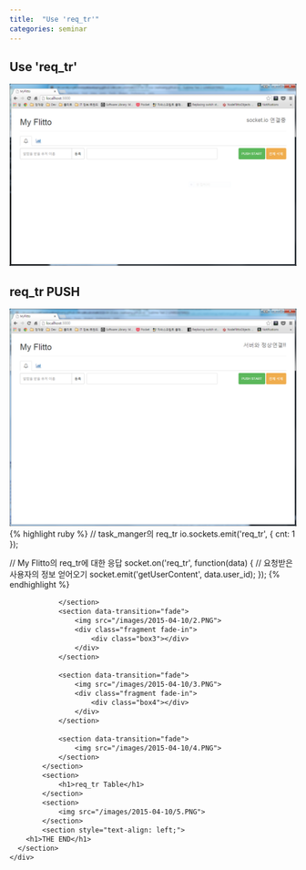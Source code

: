 ```yaml
---
title:  "Use 'req_tr'"
categories: seminar
---
```

<html lang="en">
<head>
  <meta charset="utf-8">
  <title>HTTP SPEC</title>
  <link rel="stylesheet" href="/css/reveal.css">
  <link rel="stylesheet" href="/css/theme/simple.css" id="theme">
  <link rel="stylesheet" href="/css/custome/2015-04-10.css">
  <!--[if lt IE 9]>
	<script src="lib/js/html5shiv.js"></script>
	<![endif]-->
</head>
<body>
  <div class="reveal">
    <div class="slides">
			<section>
				<h1>Use 'req_tr'</h1>
			</section>
			<section>
				<img src="/images/2015-04-10/1.PNG">
				<div class="fragment fade-in">
					<div class="box0"></div>
				</div>
				<div class="fragment fade-in">
					<div class="box1"></div>
				</div>
			</section>
			<section>
				<h1>req_tr PUSH</h1>
			</section>
			<section>
				<section data-transition="fade">
					<img src="/images/2015-04-10/1-1.PNG">
					<div class="fragment fade-in">
						<div class="box2"></div>
					</div>
				</section>
				<section data-transition="fade">
{% highlight ruby %}
// task_manger의 req_tr
io.sockets.emit('req_tr', { cnt: 1 });

// My Flitto의 req_tr에 대한 응답
socket.on('req_tr', function(data) {
  // 요청받은 사용자의 정보 얻어오기
  socket.emit('getUserContent', data.user_id);
});
{% endhighlight %}

				</section>
				<section data-transition="fade">
					<img src="/images/2015-04-10/2.PNG">
					<div class="fragment fade-in">
						<div class="box3"></div>
					</div>
				</section>

				<section data-transition="fade">
					<img src="/images/2015-04-10/3.PNG">
					<div class="fragment fade-in">
						<div class="box4"></div>
					</div>					
				</section>

				<section data-transition="fade">
					<img src="/images/2015-04-10/4.PNG">
				</section>
			</section>
			<section>
				<h1>req_tr Table</h1>
			</section>
			<section>
				<img src="/images/2015-04-10/5.PNG">
			</section>
			<section style="text-align: left;">
        <h1>THE END</h1>
      </section>
    </div>
  </div>
  <script src="/js/jquery-1.11.1.min.js"></script>
  <script src="/lib/js/head.min.js"></script>
  <script src="/js/reveal.js"></script>
  <script>
  Reveal.initialize({
    controls: true,
    progress: true,
    slideNumber: true,
    fragments: true,
    top: 0
  });
  </script>
</body>

</html>
